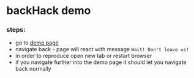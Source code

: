 # backHack demo

### steps:
- go to [demo page](https://mixvar.github.io/back-hack-demo/)
- navigate back - page will react with message `Wait! Don't leave us!`
- in order to reproduce open new tab or restart browser
- if you navigate further into the demo page it should let you navigate back normally

